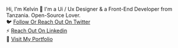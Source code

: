 Hi, I'm Kelvin 👋
I'm a Ui / Ux Designer & a Front-End  Developer from Tanzania. Open-Source Lover.<br>
🐦 [Follow Or Reach Out On Twitter](https://twitter.com/Klvnconrad)<br>
⚡ [Reach Out On Linkedin](https://www.linkedin.com/in/kelvin-conrad-1a7bb7202/)<br>
🚀 [Visit My Portfolio](https://kelvinconrad.com/)

